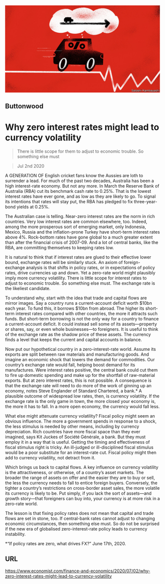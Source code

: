 ![](./images/20200704_FND001_0.jpg)

## Buttonwood

# Why zero interest rates might lead to currency volatility

> There is little scope for them to adjust to economic trouble. So something else must

> Jul 2nd 2020

A   GENERATION OF English cricket fans know the Aussies are loth to surrender a lead. For much of the past two decades, Australia has been a high interest-rate economy. But not any more. In March the Reserve Bank of Australia (RBA) cut its benchmark cash rate to 0.25%. That is the lowest interest rates have ever gone, and as low as they are likely to go. To signal its intentions that rates will stay put, the RBA has pledged to fix three-year-bond yields at 0.25%.

The Australian case is telling. Near-zero interest rates are the norm in rich countries. Very low interest rates are common elsewhere, too. Indeed, among the more prosperous sort of emerging market, only Indonesia, Mexico, Russia and the inflation-prone Turkey have short-term interest rates above 4%. Rock-bottom rates have gone global to a much greater extent than after the financial crisis of 2007-09. And a lot of central banks, like the RBA, are committing themselves to keeping rates low.

It is natural to think that if interest rates are glued to their effective lower bound, exchange rates will be similarly stuck. An axiom of foreign-exchange analysis is that shifts in policy rates, or in expectations of policy rates, drive currencies up and down. Yet a zero-rate world might plausibly imply more currency volatility. There is little scope for interest rates to adjust to economic trouble. So something else must. The exchange rate is the likeliest candidate.

To understand why, start with the idea that trade and capital flows are mirror images. Say a country runs a current-account deficit worth $10bn each year. To fund this, it borrows $10bn from abroad. The higher its short-term interest rates compared with other countries, the more it attracts such funds. But short-term borrowing is not the only way for a country to finance a current-account deficit. It could instead sell some of its assets—property or shares, say, or even whole businesses—to foreigners. It is useful to think of the exchange rate as the shadow price of these assets. The currency finds a level that keeps the current and capital accounts in balance.

Now put our hypothetical country in a zero-interest-rate world. Assume its exports are split between raw materials and manufacturing goods. And imagine an economic shock that lowers the demand for commodities. Our country’s exchange rate would fall, helping boost demand for its manufactures. Were interest rates positive, the central bank could cut them to fire up domestic spending and make up for the shortfall of raw-material exports. But at zero interest rates, this is not possible. A consequence is that the exchange rate will need to do more of the work of ginning up an economy, notes Steve Englander of Standard Chartered, a bank.* A plausible outcome of widespread low rates, then, is currency volatility. If the exchange rate is the only game in town, the more closed your economy is, the more it has to fall. In a more open economy, the currency would fall less.

What else might attenuate currency volatility? Fiscal policy might seem an obvious influence. The more a government spends in response to a shock, the less stimulus is needed by other means, including by currency depreciation. Rich countries have more fiscal space than they ever imagined, says Kit Juckes of Société Générale, a bank. But they must employ it in a way that is useful. Getting the timing and effectiveness of fiscal stimulus right is tricky. An ill-judged or ill-disciplined fiscal stimulus would be a poor substitute for an interest-rate cut. Fiscal policy might then add to currency volatility, not detract from it.

Which brings us back to capital flows. A key influence on currency volatility is the attractiveness, or otherwise, of a country’s asset markets. The broader the range of assets on offer and the easier they are to buy or sell, the less the currency needs to fall to entice foreign buyers. Conversely, the tighter a country’s restrictions on cross-border asset sales, the more volatile its currency is likely to be. Put simply, if you lack the sort of assets—and growth story—that foreigners can buy into, your currency is at more risk in a zero-rate world.

The lesson is that fixing policy rates does not mean that capital and trade flows are set in stone, too. If central-bank rates cannot adjust to changing economic circumstances, then something else must. So do not be surprised if the new era of globalised zero-interest-rate policy leads to currency instability.

*“If policy rates are zero, what drives FX?” June 17th, 2020.

## URL

https://www.economist.com/finance-and-economics/2020/07/02/why-zero-interest-rates-might-lead-to-currency-volatility
